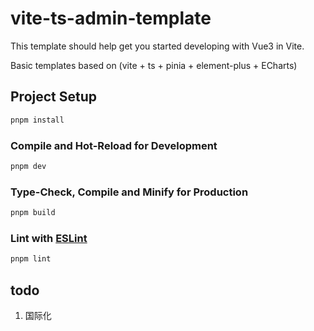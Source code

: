 # vite-ts-admin-template

This template should help get you started developing with Vue3 in Vite.

Basic templates based on (vite + ts + pinia + element-plus + ECharts)
## Project Setup

```sh
pnpm install
```

### Compile and Hot-Reload for Development

```sh
pnpm dev
```

### Type-Check, Compile and Minify for Production

```sh
pnpm build
```

### Lint with [ESLint](https://eslint.org/)

```sh
pnpm lint
```

## todo

1. 国际化
